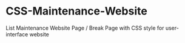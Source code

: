 # CSS-Maintenance-Website
List Maintenance Website Page / Break Page with CSS style for user-interface website

